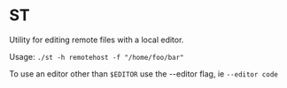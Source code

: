 # ST

Utility for editing remote files with a local editor.

Usage: `./st -h remotehost -f "/home/foo/bar"`

To use an editor other than `$EDITOR` use the --editor flag, ie `--editor code`
